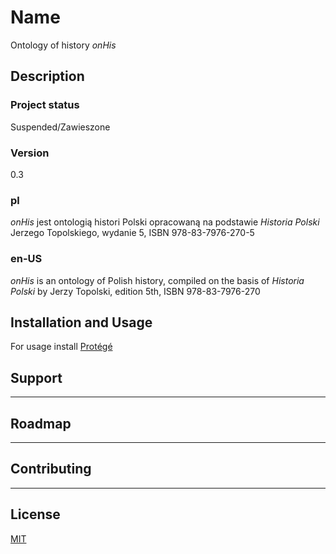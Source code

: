 # Name
Ontology of history *onHis*

## Description
### Project status
Suspended/Zawieszone

### Version
0.3

### pl
*onHis* jest ontologią histori Polski opracowaną na podstawie *Historia Polski* Jerzego Topolskiego, wydanie 5, ISBN 978-83-7976-270-5

### en-US
*onHis* is an ontology of Polish history, compiled on the basis of *Historia Polski* by Jerzy Topolski, edition 5th, ISBN 978-83-7976-270

## Installation and Usage
For usage install [Protégé](https://protege.stanford.edu/)

## Support
----

## Roadmap
----

## Contributing 
----

## License
[MIT](https://choosealicense.com/licenses/mit/)